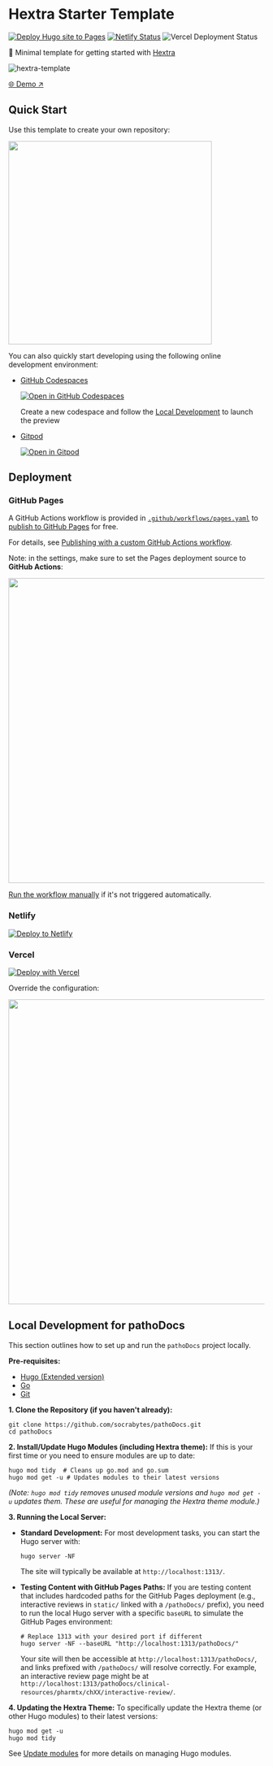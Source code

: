 # Hextra Starter Template

[![Deploy Hugo site to Pages](https://github.com/imfing/hextra-starter-template/actions/workflows/pages.yaml/badge.svg)](https://github.com/imfing/hextra-starter-template/actions/workflows/pages.yaml)
[![Netlify Status](https://api.netlify.com/api/v1/badges/6e83fd88-5ffe-4808-9689-c0f3b100bfe3/deploy-status)](https://app.netlify.com/sites/hextra-starter-template/deploys)
![Vercel Deployment Status](https://img.shields.io/github/deployments/imfing/hextra-starter-template/production?logo=vercel&logoColor=white&label=vercel&labelColor=black&link=https%3A%2F%2Fhextra-starter-template.vercel.app%2F)


🐣 Minimal template for getting started with [Hextra](https://github.com/imfing/hextra)

![hextra-template](https://github.com/imfing/hextra-starter-template/assets/5097752/c403b9a9-a76c-47a6-8466-513d772ef0b7)

[🌐 Demo ↗](https://imfing.github.io/hextra-starter-template/)

## Quick Start

Use this template to create your own repository:

<img src="https://docs.github.com/assets/cb-77734/mw-1440/images/help/repository/use-this-template-button.webp" width=400 />

You can also quickly start developing using the following online development environment:

- [GitHub Codespaces](https://github.com/codespaces) 
    
    [![Open in GitHub Codespaces](https://github.com/codespaces/badge.svg)](https://codespaces.new/imfing/hextra-starter-template)

    Create a new codespace and follow the [Local Development](#local-development) to launch the preview

- [Gitpod](https://gitpod.io)

    [![Open in Gitpod](https://gitpod.io/button/open-in-gitpod.svg)](https://gitpod.io/#https://github.com/imfing/hextra-starter-template)


## Deployment

### GitHub Pages

A GitHub Actions workflow is provided in [`.github/workflows/pages.yaml`](./.github/workflows/pages.yaml) to [publish to GitHub Pages](https://github.blog/changelog/2022-07-27-github-pages-custom-github-actions-workflows-beta/) for free. 

For details, see [Publishing with a custom GitHub Actions workflow](https://docs.github.com/en/pages/getting-started-with-github-pages/configuring-a-publishing-source-for-your-github-pages-site#publishing-with-a-custom-github-actions-workflow).

Note: in the settings, make sure to set the Pages deployment source to **GitHub Actions**:

<img src="https://github.com/imfing/hextra-starter-template/assets/5097752/99676430-884e-42ab-b901-f6534a0d6eee" width=600 />

[Run the workflow manually](https://docs.github.com/en/actions/using-workflows/manually-running-a-workflow) if it's not triggered automatically.

### Netlify

[![Deploy to Netlify](https://www.netlify.com/img/deploy/button.svg)](https://app.netlify.com/start/deploy?repository=https://github.com/imfing/hextra-starter-template)

### Vercel

[![Deploy with Vercel](https://vercel.com/button)](https://vercel.com/new/clone?repository-url=https%3A%2F%2Fgithub.com%2Fimfing%2Fhextra-starter-template&env=HUGO_VERSION)

Override the configuration:

<img src="https://github.com/imfing/hextra-starter-template/assets/5097752/e2e3cecd-c884-47ec-b064-14f896fee08d" width=600 />

## Local Development for pathoDocs

This section outlines how to set up and run the `pathoDocs` project locally.

**Pre-requisites:**
*   [Hugo (Extended version)](https://gohugo.io/getting-started/installing/)
*   [Go](https://golang.org/doc/install)
*   [Git](https://git-scm.com/book/en/v2/Getting-Started-Installing-Git)

**1. Clone the Repository (if you haven't already):**
```shell
git clone https://github.com/socrabytes/pathoDocs.git
cd pathoDocs
```

**2. Install/Update Hugo Modules (including Hextra theme):**
If this is your first time or you need to ensure modules are up to date:
```shell
hugo mod tidy  # Cleans up go.mod and go.sum
hugo mod get -u # Updates modules to their latest versions
```
*(Note: `hugo mod tidy` removes unused module versions and `hugo mod get -u` updates them. These are useful for managing the Hextra theme module.)*

**3. Running the Local Server:**

*   **Standard Development:**
    For most development tasks, you can start the Hugo server with:
    ```shell
    hugo server -NF
    ```
    The site will typically be available at `http://localhost:1313/`.

*   **Testing Content with GitHub Pages Paths:**
    If you are testing content that includes hardcoded paths for the GitHub Pages deployment (e.g., interactive reviews in `static/` linked with a `/pathoDocs/` prefix), you need to run the local Hugo server with a specific `baseURL` to simulate the GitHub Pages environment:
    ```shell
    # Replace 1313 with your desired port if different
    hugo server -NF --baseURL "http://localhost:1313/pathoDocs/"
    ```
    Your site will then be accessible at `http://localhost:1313/pathoDocs/`, and links prefixed with `/pathoDocs/` will resolve correctly. For example, an interactive review page might be at `http://localhost:1313/pathoDocs/clinical-resources/pharmtx/chXX/interactive-review/`.

**4. Updating the Hextra Theme:**
To specifically update the Hextra theme (or other Hugo modules) to their latest versions:
```shell
hugo mod get -u
hugo mod tidy
```

See [Update modules](https://gohugo.io/hugo-modules/use-modules/#update-modules) for more details on managing Hugo modules.

